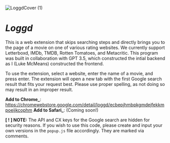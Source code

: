 ![LoggdCover (1)](https://github.com/McMeans/loggd/assets/121998941/2a42e457-ae11-4aaf-ac94-7afd77e9f5c3)
# _Loggd_

This is a web extension that skips searching steps and directly brings you to the page of a movie on one of various rating websites. We currently support Letterboxd, IMDb, TMDB, Rotten Tomatoes, and Metacritic. This program was built in collaboration with GPT 3.5, which constructed the intial backend as I (Luke McMeans) constructed the frontend.

To use the extension, select a website, enter the name of a movie, and press enter. The extension will open a new tab with the first Google search result that fits your request best. Please use proper spelling, as not doing so may result in an improper result.

**Add to Chrome_**: https://chromewebstore.google.com/detail/loggd/ecbepjhmbpkgmdejfekkmpoeijkcophm
**Add to Safari_**: (Coming soon!)

**[ ! ] NOTE:** The API and CX keys for the Google search are hidden for security reasons. If you wish to use this code, please create and input your own versions in the ```popup.js``` file accordingly. They are marked via comments.
